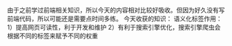 
由于之前学过前端相关知识，所以今天的内容相对比较好吸收。但因为好久没有写前端代码，所以可能还是需要点时间多练。
今天收获的知识：
语义化标签作用：1）提高网页可读性，利于开发和维护 2）有利于搜索引擎优化，搜索引擎爬虫会根据不同的标签来赋予不同的权重
